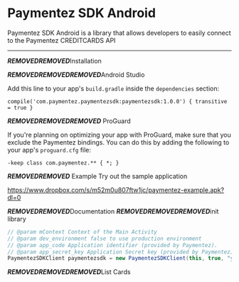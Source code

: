 Paymentez SDK Android
===================


 Paymentez SDK Android is a library that allows developers to easily connect to the Paymentez CREDITCARDS API

----------

***REMOVED******REMOVED***Installation

***REMOVED******REMOVED******REMOVED***Android Studio

Add this line to your app's `build.gradle` inside the `dependencies` section:

    compile('com.paymentez.paymentezsdk:paymentezsdk:1.0.0') { transitive = true }


***REMOVED******REMOVED******REMOVED*** ProGuard

If you're planning on optimizing your app with ProGuard, make sure that you exclude the Paymentez bindings. You can do this by adding the following to your app's `proguard.cfg` file:

    -keep class com.paymentez.** { *; }

***REMOVED******REMOVED*** Example
Try out the sample application

https://www.dropbox.com/s/m52m0u807ftw1jc/paymentez-example.apk?dl=0

***REMOVED******REMOVED***Documentation
***REMOVED******REMOVED******REMOVED***init library
```java
// @param mContext Context of the Main Activity
// @param dev_environment false to use production environment
// @param app_code Application identifier (provided by Paymentez).
// @param app_secret_key Application Secret key (provided by Paymentez).
PaymentezSDKClient paymentezsdk = new PaymentezSDKClient(this, true, "your_app_code", "your_app_secret_key");
```
***REMOVED******REMOVED******REMOVED***List Cards
```java

```

